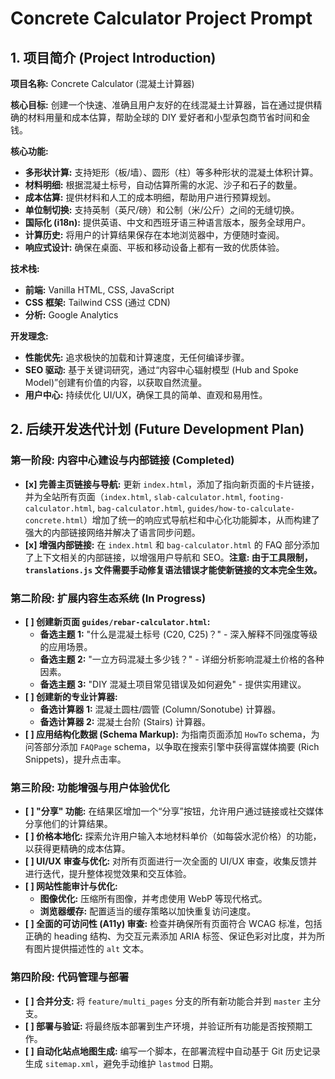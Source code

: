 # Concrete Calculator Project Prompt

## 1. 项目简介 (Project Introduction)

**项目名称:** Concrete Calculator (混凝土计算器)

**核心目标:** 创建一个快速、准确且用户友好的在线混凝土计算器，旨在通过提供精确的材料用量和成本估算，帮助全球的 DIY 爱好者和小型承包商节省时间和金钱。

**核心功能:**
- **多形状计算:** 支持矩形（板/墙）、圆形（柱）等多种形状的混凝土体积计算。
- **材料明细:** 根据混凝土标号，自动估算所需的水泥、沙子和石子的数量。
- **成本估算:** 提供材料和人工的成本明细，帮助用户进行预算规划。
- **单位制切换:** 支持英制（英尺/磅）和公制（米/公斤）之间的无缝切换。
- **国际化 (i18n):** 提供英语、中文和西班牙语三种语言版本，服务全球用户。
- **计算历史:** 将用户的计算结果保存在本地浏览器中，方便随时查阅。
- **响应式设计:** 确保在桌面、平板和移动设备上都有一致的优质体验。

**技术栈:**
- **前端:** Vanilla HTML, CSS, JavaScript
- **CSS 框架:** Tailwind CSS (通过 CDN)
- **分析:** Google Analytics

**开发理念:**
- **性能优先:** 追求极快的加载和计算速度，无任何编译步骤。
- **SEO 驱动:** 基于关键词研究，通过“内容中心辐射模型 (Hub and Spoke Model)”创建有价值的内容，以获取自然流量。
- **用户中心:** 持续优化 UI/UX，确保工具的简单、直观和易用性。

## 2. 后续开发迭代计划 (Future Development Plan)

### 第一阶段: 内容中心建设与内部链接 (Completed)

- **[x] 完善主页链接与导航:** 更新 `index.html`，添加了指向新页面的卡片链接，并为全站所有页面（`index.html`, `slab-calculator.html`, `footing-calculator.html`, `bag-calculator.html`, `guides/how-to-calculate-concrete.html`）增加了统一的响应式导航栏和中心化功能脚本，从而构建了强大的内部链接网络并解决了语言同步问题。
- **[x] 增强内部链接:** 在 `index.html` 和 `bag-calculator.html` 的 FAQ 部分添加了上下文相关的内部链接，以增强用户导航和 SEO。**注意: 由于工具限制，`translations.js` 文件需要手动修复语法错误才能使新链接的文本完全生效。**

### 第二阶段: 扩展内容生态系统 (In Progress)

- **[ ] 创建新页面 `guides/rebar-calculator.html`:**
  - **备选主题 1:** "什么是混凝土标号 (C20, C25)？" - 深入解释不同强度等级的应用场景。
  - **备选主题 2:** "一立方码混凝土多少钱？" - 详细分析影响混凝土价格的各种因素。
  - **备选主题 3:** "DIY 混凝土项目常见错误及如何避免" - 提供实用建议。
- **[ ] 创建新的专业计算器:**
  - **备选计算器 1:** 混凝土圆柱/圆管 (Column/Sonotube) 计算器。
  - **备选计算器 2:** 混凝土台阶 (Stairs) 计算器。
- **[ ] 应用结构化数据 (Schema Markup):** 为指南页面添加 `HowTo` schema，为问答部分添加 `FAQPage` schema，以争取在搜索引擎中获得富媒体摘要 (Rich Snippets)，提升点击率。

### 第三阶段: 功能增强与用户体验优化

- **[ ] "分享" 功能:** 在结果区增加一个“分享”按钮，允许用户通过链接或社交媒体分享他们的计算结果。
- **[ ] 价格本地化:** 探索允许用户输入本地材料单价（如每袋水泥价格）的功能，以获得更精确的成本估算。
- **[ ] UI/UX 审查与优化:** 对所有页面进行一次全面的 UI/UX 审查，收集反馈并进行迭代，提升整体视觉效果和交互体验。
- **[ ] 网站性能审计与优化:**
  - **图像优化:** 压缩所有图像，并考虑使用 WebP 等现代格式。
  - **浏览器缓存:** 配置适当的缓存策略以加快重复访问速度。
- **[ ] 全面的可访问性 (A11y) 审查:** 检查并确保所有页面符合 WCAG 标准，包括正确的 heading 结构、为交互元素添加 ARIA 标签、保证色彩对比度，并为所有图片提供描述性的 `alt` 文本。

### 第四阶段: 代码管理与部署

- **[ ] 合并分支:** 将 `feature/multi_pages` 分支的所有新功能合并到 `master` 主分支。
- **[ ] 部署与验证:** 将最终版本部署到生产环境，并验证所有功能是否按预期工作。 
- **[ ] 自动化站点地图生成:** 编写一个脚本，在部署流程中自动基于 Git 历史记录生成 `sitemap.xml`，避免手动维护 `lastmod` 日期。 